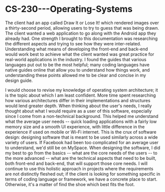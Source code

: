 # CS-230---Operating-Systems

The client had an app called Draw It or Lose It! which rendered images over a thirty-second period, allowing users to try to guess that was being drawn. The client wanted a web application to go along with the Android app they already had.  One strength I brought to this documentation was researching the different aspects and trying to see how they were inter-related.  Understanding what means of developing the front-end and back-end would work best to achieve what the client wanted was great practice for real-world applications in the industry.  I found the guides that various languages put out to be the most helpful; many coding languages have native guides online that allow you to understand how things work, and understanding these points allowed me to be clear and concise in my design guide. 

I would choose to revise my knowledge of operating system architecture; it is the topic about which I am least confident.  More time spent researching how various architectures differ in their implementations and structures would lend greater depth.  When thinking about the user's needs, I really thought about what I would require as a user of this software, especially since I come from a non-technical background.  This helped me understand what the average user needs -- quick loading applications with a fairly low memory size and a smooth UI experience, with little difference in the experience if used on mobile or Wi-Fi internet.  This is the crux of software design:  designing software that is meant to be used similarly across a wide variety of users.  If Facebook had been too complicated for an average user to understand, we'd still be on MySpace.  When designing the software, I did my best to go from the basics -- what are the core needs of the users -- to the more advanced -- what are the technical aspects that need to be built, both front-end and back-end, that will support those core needs.  I will continue to use this holistic approach in projects where the requirements are not distinctly fleshed out; if the client is looking for something specific in terms of coding language or framework, we have a concrete place to start.  Otherwise, it's a matter of find the shoe which best fits the foot.
